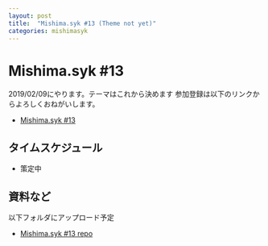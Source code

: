 ```yaml
---
layout: post
title:  "Mishima.syk #13 (Theme not yet)"
categories: mishimasyk
---
```


# Mishima.syk #13

2019/02/09にやります。テーマはこれから決めます
参加登録は以下のリンクからよろしくおねがいします。

- [Mishima.syk #13](https://connpass.com/event/111977/)

## タイムスケジュール

- 策定中

## 資料など

以下フォルダにアップロード予定

- [Mishima.syk #13 repo](https://github.com/Mishima-syk/13)


